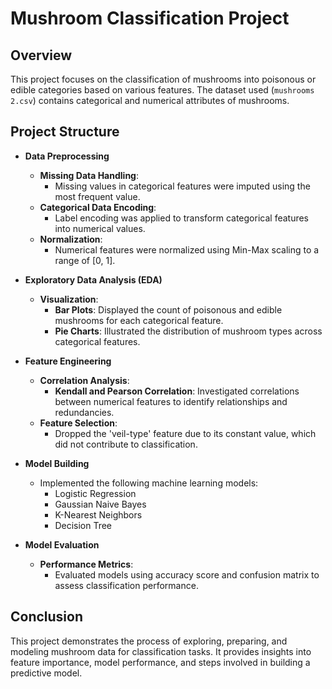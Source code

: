 # Mushroom Classification Project

## Overview

This project focuses on the classification of mushrooms into poisonous or edible categories based on various features. The dataset used (`mushrooms 2.csv`) contains categorical and numerical attributes of mushrooms.

## Project Structure

- **Data Preprocessing**
  - **Missing Data Handling**:
    - Missing values in categorical features were imputed using the most frequent value.
  - **Categorical Data Encoding**:
    - Label encoding was applied to transform categorical features into numerical values.
  - **Normalization**:
    - Numerical features were normalized using Min-Max scaling to a range of [0, 1].

- **Exploratory Data Analysis (EDA)**
  - **Visualization**:
    - **Bar Plots**: Displayed the count of poisonous and edible mushrooms for each categorical feature.
    - **Pie Charts**: Illustrated the distribution of mushroom types across categorical features.

- **Feature Engineering**
  - **Correlation Analysis**:
    - **Kendall and Pearson Correlation**: Investigated correlations between numerical features to identify relationships and redundancies.
  - **Feature Selection**:
    - Dropped the 'veil-type' feature due to its constant value, which did not contribute to classification.

- **Model Building**
  - Implemented the following machine learning models:
    - Logistic Regression
    - Gaussian Naive Bayes
    - K-Nearest Neighbors
    - Decision Tree

- **Model Evaluation**
  - **Performance Metrics**:
    - Evaluated models using accuracy score and confusion matrix to assess classification performance.

## Conclusion

This project demonstrates the process of exploring, preparing, and modeling mushroom data for classification tasks. It provides insights into feature importance, model performance, and steps involved in building a predictive model.


